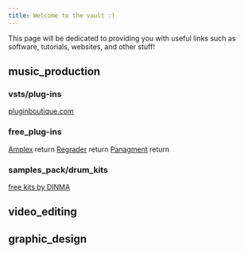 ```yaml
---
title: Welcome to the vault :)
---
```

This page will be dedicated to providing you with useful links such as software, tutorials, websites, and other stuff!


## music_production 
### vsts/plug-ins
[pluginboutique.com](https://www.pluginboutique.com/) 

### free_plug-ins 
[Amplex](https://nalexplugins.blogspot.com/2024/11/amplex-multiamp.html)  return
[Regrader](https://www.igorski.nl/download/regrader)  return
[Panagment](https://www.auburnsounds.com/products/Panagement.html)  return

### samples_pack/drum_kits
[free kits by DINMA](https://www.officialdinma.com/shop)



## video_editing 
### 



## graphic_design 
### 

